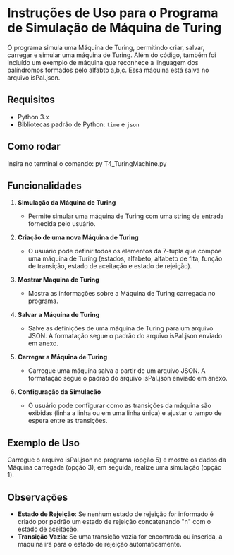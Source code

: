 # Instruções de Uso para o Programa de Simulação de Máquina de Turing

O programa simula uma Máquina de Turing, permitindo criar, salvar, carregar e simular uma máquina de Turing. 
Além do código, também foi incluído um exemplo de máquina que reconhece a linguagem dos palíndromos formados pelo alfabto a,b,c. Essa máquina está salva no arquivo isPal.json.

## Requisitos

- Python 3.x
- Bibliotecas padrão de Python: `time` e `json`

## Como rodar
Insira no terminal o comando:
py T4_TuringMachine.py

## Funcionalidades

1. **Simulação da Máquina de Turing**
   - Permite simular uma máquina de Turing com uma string de entrada fornecida pelo usuário.
   
2. **Criação de uma nova Máquina de Turing**
   - O usuário pode definir todos os elementos da 7-tupla que compõe uma máquina de Turing (estados, alfabeto, alfabeto de fita, função de transição, estado de aceitação e  estado de rejeição).

3. **Mostrar Maquina de Turing**
   - Mostra as informações sobre a Máquina de Turing carregada no programa.

4. **Salvar a Máquina de Turing**
   - Salve as definições de uma máquina de Turing para um arquivo JSON. A formatação segue o padrão do arquivo isPal.json enviado em anexo.

5. **Carregar a Máquina de Turing**
   - Carregue uma máquina salva a partir de um arquivo JSON. A formatação segue o padrão do arquivo isPal.json enviado em anexo.

6. **Configuração da Simulação**
   - O usuário pode configurar como as transições da máquina são exibidas (linha a linha ou em uma linha única) e ajustar o tempo de espera entre as transições.

## Exemplo de Uso
Carregue o arquivo isPal.json no programa (opção 5) e mostre os dados da Máquina carregada (opção 3), em seguida, realize uma simulação (opção 1).

## Observações
- **Estado de Rejeição**: Se nenhum estado de rejeição for informado é criado por padrão um estado de rejeição concatenando "n" com o estado de aceitação.
- **Transição Vazia**: Se uma transição vazia for encontrada ou inserida, a máquina irá para o estado de rejeição automaticamente.
